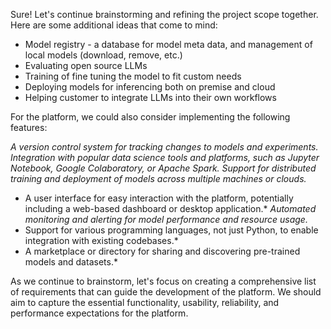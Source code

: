 Sure! Let's continue brainstorming and refining the project scope together. Here are some additional ideas that come to mind:

* Model registry - a database for model meta data, and management of local models (download, remove, etc.)
* Evaluating open source LLMs
* Training of fine tuning the model to fit custom needs
* Deploying models for inferencing both on premise and cloud
* Helping customer to integrate LLMs into their own workflows

For the platform, we could also consider implementing the following features:

*A version control system for tracking changes to models and experiments.* *Integration with popular data science tools and platforms, such as Jupyter Notebook, Google Colaboratory, or Apache Spark.*
*Support for distributed training and deployment of models across multiple machines or clouds.*
* A user interface for easy interaction with the platform, potentially including a web-based dashboard or desktop application.*
*Automated monitoring and alerting for model performance and resource usage.*
* Support for various programming languages, not just Python, to enable integration with existing codebases.*
* A marketplace or directory for sharing and discovering pre-trained models and datasets.*

As we continue to brainstorm, let's focus on creating a comprehensive list of requirements that can guide the development of the platform. We should aim to capture the essential functionality, usability, reliability, and performance expectations for the platform.